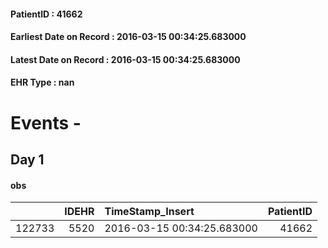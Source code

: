 
#### PatientID : 41662
#### Earliest Date on Record : 2016-03-15 00:34:25.683000
#### Latest Date on Record : 2016-03-15 00:34:25.683000
#### EHR Type : nan

# Events - 

## Day 1

#### obs
|        |   IDEHR | TimeStamp_Insert           |   PatientID |
|-------:|--------:|:---------------------------|------------:|
| 122733 |    5520 | 2016-03-15 00:34:25.683000 |       41662 |


